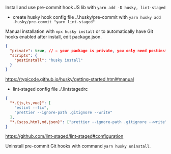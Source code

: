 Install and use pre-commit hook JS lib with `yarn add -D husky, lint-staged`

- create husky hook config file ./.husky/pre-commit with
  `yarn husky add .husky/pre-commit "yarn lint-staged"`

Manual installation with `npx husky install` or to automatically have
Git hooks enabled after install, edit package.json.

```json
{
  "private": true, // ← your package is private, you only need postinstall
  "scripts": {
    "postinstall": "husky install"
  }
}
```

https://typicode.github.io/husky/getting-started.html#manual

- lint-staged config file ./.lintstagedrc

```json
{
  "*.{js,ts,vue}": [
    "eslint --fix",
    "prettier --ignore-path .gitignore --write"
  ],
  "*.{scss,html,md,json}": ["prettier --ignore-path .gitignore --write"]
}
```

https://github.com/lint-staged/lint-staged#configuration


Uninstall pre-commit Git hooks with command `yarn husky uninstall`.
